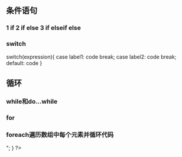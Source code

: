 ## 条件语句
### 1 if 2 if else 3 if elseif else 
### switch
switch(expression){
    case label1:
        code
        break;
    case label2:
        code
        break;
    default:
        code
}
## 循环
### while和do...while
### for
### foreach遍历数组中每个元素并循环代码
<?php
    $color=array("red","green","blue","yellow");
    foreach($color as $value){
        echo "$value <br>";
    }
?>